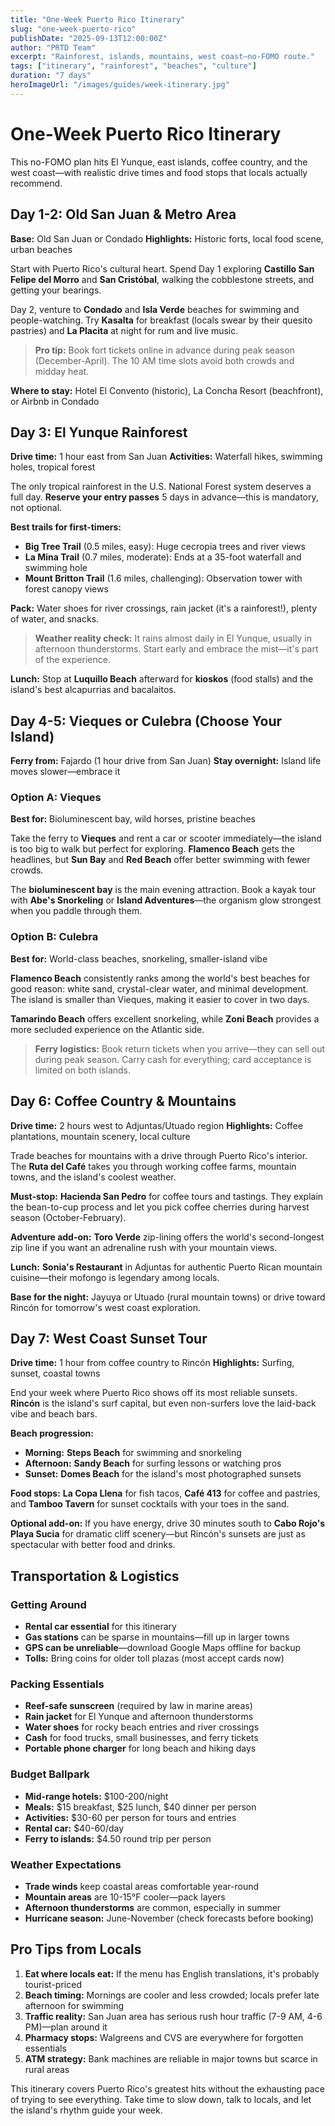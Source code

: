 ```yaml
---
title: "One-Week Puerto Rico Itinerary"
slug: "one-week-puerto-rico"
publishDate: "2025-09-13T12:00:00Z"
author: "PRTD Team"
excerpt: "Rainforest, islands, mountains, west coast—no-FOMO route."
tags: ["itinerary", "rainforest", "beaches", "culture"]
duration: "7 days"
heroImageUrl: "/images/guides/week-itinerary.jpg"
---
```


# One-Week Puerto Rico Itinerary

This no-FOMO plan hits El Yunque, east islands, coffee country, and the west coast—with realistic drive times and food stops that locals actually recommend.

## Day 1-2: Old San Juan & Metro Area

**Base:** Old San Juan or Condado
**Highlights:** Historic forts, local food scene, urban beaches

Start with Puerto Rico's cultural heart. Spend Day 1 exploring **Castillo San Felipe del Morro** and **San Cristóbal**, walking the cobblestone streets, and getting your bearings.

Day 2, venture to **Condado** and **Isla Verde** beaches for swimming and people-watching. Try **Kasalta** for breakfast (locals swear by their quesito pastries) and **La Placita** at night for rum and live music.

> **Pro tip:** Book fort tickets online in advance during peak season (December-April). The 10 AM time slots avoid both crowds and midday heat.

**Where to stay:** Hotel El Convento (historic), La Concha Resort (beachfront), or Airbnb in Condado

## Day 3: El Yunque Rainforest

**Drive time:** 1 hour east from San Juan
**Activities:** Waterfall hikes, swimming holes, tropical forest

The only tropical rainforest in the U.S. National Forest system deserves a full day. **Reserve your entry passes** 5 days in advance—this is mandatory, not optional.

**Best trails for first-timers:**
- **Big Tree Trail** (0.5 miles, easy): Huge cecropia trees and river views
- **La Mina Trail** (0.7 miles, moderate): Ends at a 35-foot waterfall and swimming hole
- **Mount Britton Trail** (1.6 miles, challenging): Observation tower with forest canopy views

**Pack:** Water shoes for river crossings, rain jacket (it's a rainforest!), plenty of water, and snacks.

> **Weather reality check:** It rains almost daily in El Yunque, usually in afternoon thunderstorms. Start early and embrace the mist—it's part of the experience.

**Lunch:** Stop at **Luquillo Beach** afterward for **kioskos** (food stalls) and the island's best alcapurrias and bacalaitos.

## Day 4-5: Vieques or Culebra (Choose Your Island)

**Ferry from:** Fajardo (1 hour drive from San Juan)
**Stay overnight:** Island life moves slower—embrace it

### Option A: Vieques
**Best for:** Bioluminescent bay, wild horses, pristine beaches

Take the ferry to **Vieques** and rent a car or scooter immediately—the island is too big to walk but perfect for exploring. **Flamenco Beach** gets the headlines, but **Sun Bay** and **Red Beach** offer better swimming with fewer crowds.

The **bioluminescent bay** is the main evening attraction. Book a kayak tour with **Abe's Snorkeling** or **Island Adventures**—the organism glow strongest when you paddle through them.

### Option B: Culebra  
**Best for:** World-class beaches, snorkeling, smaller-island vibe

**Flamenco Beach** consistently ranks among the world's best beaches for good reason: white sand, crystal-clear water, and minimal development. The island is smaller than Vieques, making it easier to cover in two days.

**Tamarindo Beach** offers excellent snorkeling, while **Zoni Beach** provides a more secluded experience on the Atlantic side.

> **Ferry logistics:** Book return tickets when you arrive—they can sell out during peak season. Carry cash for everything; card acceptance is limited on both islands.

## Day 6: Coffee Country & Mountains

**Drive time:** 2 hours west to Adjuntas/Utuado region
**Highlights:** Coffee plantations, mountain scenery, local culture

Trade beaches for mountains with a drive through Puerto Rico's interior. The **Ruta del Café** takes you through working coffee farms, mountain towns, and the island's coolest weather.

**Must-stop:** **Hacienda San Pedro** for coffee tours and tastings. They explain the bean-to-cup process and let you pick coffee cherries during harvest season (October-February).

**Adventure add-on:** **Toro Verde** zip-lining offers the world's second-longest zip line if you want an adrenaline rush with your mountain views.

**Lunch:** **Sonia's Restaurant** in Adjuntas for authentic Puerto Rican mountain cuisine—their mofongo is legendary among locals.

**Base for the night:** Jayuya or Utuado (rural mountain towns) or drive toward Rincón for tomorrow's west coast exploration.

## Day 7: West Coast Sunset Tour

**Drive time:** 1 hour from coffee country to Rincón
**Highlights:** Surfing, sunset, coastal towns

End your week where Puerto Rico shows off its most reliable sunsets. **Rincón** is the island's surf capital, but even non-surfers love the laid-back vibe and beach bars.

**Beach progression:**
- **Morning:** **Steps Beach** for swimming and snorkeling
- **Afternoon:** **Sandy Beach** for surfing lessons or watching pros
- **Sunset:** **Domes Beach** for the island's most photographed sunsets

**Food stops:** **La Copa Llena** for fish tacos, **Café 413** for coffee and pastries, and **Tamboo Tavern** for sunset cocktails with your toes in the sand.

**Optional add-on:** If you have energy, drive 30 minutes south to **Cabo Rojo's Playa Sucia** for dramatic cliff scenery—but Rincón's sunsets are just as spectacular with better food and drinks.

## Transportation & Logistics

### Getting Around
- **Rental car essential** for this itinerary
- **Gas stations** can be sparse in mountains—fill up in larger towns
- **GPS can be unreliable**—download Google Maps offline for backup
- **Tolls:** Bring coins for older toll plazas (most accept cards now)

### Packing Essentials
- **Reef-safe sunscreen** (required by law in marine areas)
- **Rain jacket** for El Yunque and afternoon thunderstorms
- **Water shoes** for rocky beach entries and river crossings
- **Cash** for food trucks, small businesses, and ferry tickets
- **Portable phone charger** for long beach and hiking days

### Budget Ballpark
- **Mid-range hotels:** $100-200/night
- **Meals:** $15 breakfast, $25 lunch, $40 dinner per person
- **Activities:** $30-60 per person for tours and entries
- **Rental car:** $40-60/day
- **Ferry to islands:** $4.50 round trip per person

### Weather Expectations
- **Trade winds** keep coastal areas comfortable year-round
- **Mountain areas** are 10-15°F cooler—pack layers
- **Afternoon thunderstorms** are common, especially in summer
- **Hurricane season:** June-November (check forecasts before booking)

## Pro Tips from Locals

1. **Eat where locals eat:** If the menu has English translations, it's probably tourist-priced
2. **Beach timing:** Mornings are cooler and less crowded; locals prefer late afternoon for swimming
3. **Traffic reality:** San Juan area has serious rush hour traffic (7-9 AM, 4-6 PM)—plan around it
4. **Pharmacy stops:** Walgreens and CVS are everywhere for forgotten essentials
5. **ATM strategy:** Bank machines are reliable in major towns but scarce in rural areas

This itinerary covers Puerto Rico's greatest hits without the exhausting pace of trying to see everything. Take time to slow down, talk to locals, and let the island's rhythm guide your week.